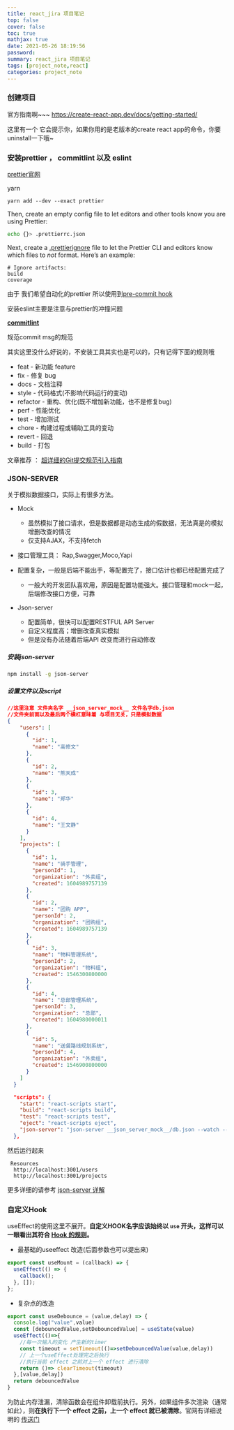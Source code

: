 ```yaml
---
title: react_jira 项目笔记
top: false
cover: false
toc: true
mathjax: true
date: 2021-05-26 18:19:56
password:
summary: react_jira 项目笔记
tags: [project_note,react]
categories: project_note
---
```


### 创建项目

官方指南啊~~~ https://create-react-app.dev/docs/getting-started/

这里有一个 它会提示你，如果你用的是老版本的create react app的命令，你要uninstall一下哦~

### 安装prettier ， **commitlint**  以及 eslint

[prettier官网](https://prettier.io/docs/en/install.html)

yarn

```
yarn add --dev --exact prettier
```

Then, create an empty config file to let editors and other tools know you are using Prettier:

```bash
echo {}> .prettierrc.json
```

Next, create a [.prettierignore](https://prettier.io/docs/en/ignore.html) file to let the Prettier CLI and editors know which files to *not* format. Here’s an example:

```
# Ignore artifacts:
build
coverage
```

由于 我们希望自动化的prettier 所以使用到[pre-commit hook](https://prettier.io/docs/en/precommit.html)

安装eslint主要是注意与prettier的冲撞问题

[**commitlint**](https://github.com/conventional-changelog/commitlint) 

规范commit msg的规范

其实这里没什么好说的，不安装工具其实也是可以的，只有记得下面的规则哦

- feat - 新功能 feature
- fix - 修复 bug
- docs - 文档注释
- style - 代码格式(不影响代码运行的变动)
- refactor - 重构、优化(既不增加新功能，也不是修复bug)
- perf - 性能优化
- test - 增加测试
- chore - 构建过程或辅助工具的变动
- revert - 回退
- build - 打包

 文章推荐 ：  [超详细的Git提交规范引入指南](https://juejin.cn/post/6844903793033756680)

### JSON-SERVER

关于模拟数据接口，实际上有很多方法。

- Mock 

  - 虽然模拟了接口请求，但是数据都是动态生成的假数据，无法真是的模拟增删改查的情况
  - 仅支持AJAX，不支持fetch
- 接口管理工具： Rap,Swagger,Moco,Yapi
- 配置复杂，一般是后端不能出手，等配置完了，接口估计也都已经配置完成了
  - 一般大的开发团队喜欢用，原因是配置功能强大。接口管理和mock一起，后端修改接口方便，可靠
- Json-server 
  - 配置简单，很快可以配置RESTFUL API Server
  - 自定义程度高；增删改查真实模拟
  - 但是没有办法随着后端API 改变而进行自动修改



##### 安装json-server

```sh
npm install -g json-server
```

##### 设置文件以及script

```json
//这里注意 文件夹名字 __json_server_mock__ 文件名字db.json
//文件夹前面以及最后两个横杠意味着 与项目无关，只是模拟数据
{
    "users": [
      {
        "id": 1,
        "name": "高修文"
      },
      {
        "id": 2,
        "name": "熊天成"
      },
      {
        "id": 3,
        "name": "郑华"
      },
      {
        "id": 4,
        "name": "王文静"
      }
    ],
    "projects": [
      {
        "id": 1,
        "name": "骑手管理",
        "personId": 1,
        "organization": "外卖组",
        "created": 1604989757139
      },
      {
        "id": 2,
        "name": "团购 APP",
        "personId": 2,
        "organization": "团购组",
        "created": 1604989757139
      },
      {
        "id": 3,
        "name": "物料管理系统",
        "personId": 2,
        "organization": "物料组",
        "created": 1546300800000
      },
      {
        "id": 4,
        "name": "总部管理系统",
        "personId": 3,
        "organization": "总部",
        "created": 1604980000011
      },
      {
        "id": 5,
        "name": "送餐路线规划系统",
        "personId": 4,
        "organization": "外卖组",
        "created": 1546900800000
      }
    ]
  }
```

```json
  "scripts": {
    "start": "react-scripts start",
    "build": "react-scripts build",
    "test": "react-scripts test",
    "eject": "react-scripts eject",
    "json-server": "json-server __json_server_mock__/db.json --watch --port 3001"//这里运行数据库
  },
```

然后运行起来

```
 Resources
  http://localhost:3001/users
  http://localhost:3001/projects
```

更多详细的请参考 [json-server 详解](https://www.cnblogs.com/fly_dragon/p/9150732.html)

### 自定义Hook

useEffect的使用这里不展开。**自定义HOOK名字应该始终以 `use` 开头，这样可以一眼看出其符合 [Hook 的规则](https://zh-hans.reactjs.org/docs/hooks-rules.html)。**

- 最基础的useeffect 改造(后面参数也可以提出来)

```js
export const useMount = (callback) => {
  useEffect(() => {
    callback();
  }, []);
};
```

- 复杂点的改造

```js
export const useDebounce = (value,delay) => {
  console.log("value",value)
  const [debouncedValue,setDebouncedValue] = useState(value)
  useEffect(()=>{
    //每一次输入的变化 产生新的timer
    const timeout = setTimeout(()=>setDebouncedValue(value,delay))
    // 上一个useEffect处理完之后执行
    //执行当前 effect 之前对上一个 effect 进行清除
    return ()=> clearTimeout(timeout)
  },[value,delay])
  return debouncedValue
}
```

为防止内存泄漏，清除函数会在组件卸载前执行。另外，如果组件多次渲染（通常如此），则**在执行下一个 effect 之前，上一个 effect 就已被清除**。官网有详细说明的 [传送门](https://zh-hans.reactjs.org/docs/hooks-effect.html) 
